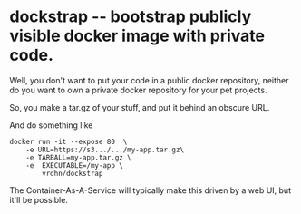 # dockstrap -- bootstrap publicly visible docker image with private code.

Well, you don't want to put your code in a public docker repository, neither
do you want to own a private docker repository for your pet projects.


So, you make a tar.gz of your stuff, and put it behind an obscure URL.

And do something like 
```
docker run -it --expose 80  \
	-e URL=https://s3.../.../my-app.tar.gz\
	-e TARBALL=my-app.tar.gz \
	-e  EXECUTABLE=/my-app \
		vrdhn/dockstrap 
```

The Container-As-A-Service will typically make this driven by a web UI, but it'll be possible.



